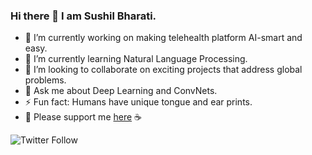 ### Hi there 👋 I am Sushil Bharati.

- 🔭 I’m currently working on making telehealth platform AI-smart and easy.
- 🌱 I’m currently learning Natural Language Processing.
- 👯 I’m looking to collaborate on exciting projects that address global problems.
- 💬 Ask me about Deep Learning and ConvNets.
- ⚡ Fun fact: Humans have unique tongue and ear prints.
- :gift_heart: Please support me [here](https://www.buymeacoffee.com/ey0XpgZ) :coffee:

![Twitter Follow](https://img.shields.io/twitter/follow/sushil_NASA?label=Follow%20me%20on%20twitter&style=social)


